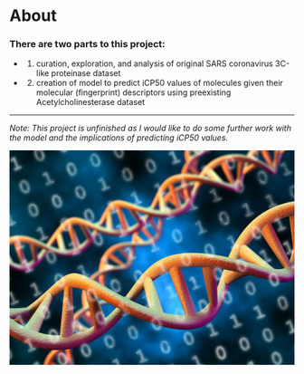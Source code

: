 # About
### There are two parts to this project: 
- 1. curation, exploration, and analysis of original SARS coronavirus 3C-like proteinase dataset
- 2. creation of model to predict iCP50 values of molecules given their molecular (fingerprint) descriptors using preexisting Acetylcholinesterase dataset
---
*Note: This project is unfinished as I would like to do some further work with the model and the implications of predicting iCP50 values.*

![txt](https://github.com/StuartWaller/bioinformatics-project/blob/master/dna.jpg)
